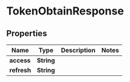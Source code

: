 

# TokenObtainResponse


## Properties

Name | Type | Description | Notes
------------ | ------------- | ------------- | -------------
**access** | **String** |  | 
**refresh** | **String** |  | 



